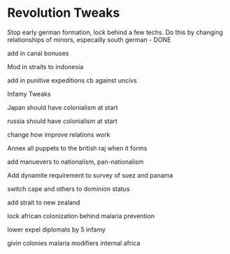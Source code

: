 # Revolution Tweaks
 
Stop early german formation, lock behind a few techs. Do this by changing relationships of minors, especailly south german - DONE

add in canal bonuses

Mod in straits to indonesia

add in punitive expeditions cb against uncivs

Infamy Tweaks

Japan should have colonialism at start

russia should have colonialism at start

change how improve relations work

Annex all puppets to the british raj when it forms

add manuevers to nationalism, pan-nationalism

Add dynamite requirement to survey of suez and panama

switch cape and others to dominion status

add strait to new zealand

lock african colonization behind malaria prevention

lower expel diplomats by 5 infamy

givin colonies malaria modifiers internal africa


